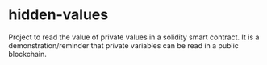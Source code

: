 # hidden-values
Project to read the value of private values in a solidity smart contract. It is a demonstration/reminder that private variables can be read in a public blockchain.
